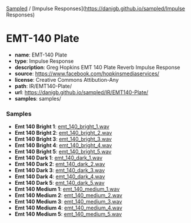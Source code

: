 [Sampled](https://danigb.github.io/sampled)
/
[Impulse Responses](https://danigb.github.io/sampled/Impulse Responses)

# EMT-140 Plate

- __name__: EMT-140 Plate
- __type__: Impulse Response
- __description__: Greg Hopkins EMT 140 Plate Reverb Impulse Response
- __source__: https://www.facebook.com/hopkinsmediaservices/
- __license__: Creative Commons Attibution-Any
- __path__: IR/EMT140-Plate/
- __url__: https://danigb.github.io/sampled/IR/EMT140-Plate/
- __samples__: samples/

### Samples

- __Emt 140 Bright 1__: [emt_140_bright_1.wav](https://danigb.github.io/sampled/IR/EMT140-Plate/samples/emt_140_bright_1.wav)
- __Emt 140 Bright 2__: [emt_140_bright_2.wav](https://danigb.github.io/sampled/IR/EMT140-Plate/samples/emt_140_bright_2.wav)
- __Emt 140 Bright 3__: [emt_140_bright_3.wav](https://danigb.github.io/sampled/IR/EMT140-Plate/samples/emt_140_bright_3.wav)
- __Emt 140 Bright 4__: [emt_140_bright_4.wav](https://danigb.github.io/sampled/IR/EMT140-Plate/samples/emt_140_bright_4.wav)
- __Emt 140 Bright 5__: [emt_140_bright_5.wav](https://danigb.github.io/sampled/IR/EMT140-Plate/samples/emt_140_bright_5.wav)
- __Emt 140 Dark 1__: [emt_140_dark_1.wav](https://danigb.github.io/sampled/IR/EMT140-Plate/samples/emt_140_dark_1.wav)
- __Emt 140 Dark 2__: [emt_140_dark_2.wav](https://danigb.github.io/sampled/IR/EMT140-Plate/samples/emt_140_dark_2.wav)
- __Emt 140 Dark 3__: [emt_140_dark_3.wav](https://danigb.github.io/sampled/IR/EMT140-Plate/samples/emt_140_dark_3.wav)
- __Emt 140 Dark 4__: [emt_140_dark_4.wav](https://danigb.github.io/sampled/IR/EMT140-Plate/samples/emt_140_dark_4.wav)
- __Emt 140 Dark 5__: [emt_140_dark_5.wav](https://danigb.github.io/sampled/IR/EMT140-Plate/samples/emt_140_dark_5.wav)
- __Emt 140 Medium 1__: [emt_140_medium_1.wav](https://danigb.github.io/sampled/IR/EMT140-Plate/samples/emt_140_medium_1.wav)
- __Emt 140 Medium 2__: [emt_140_medium_2.wav](https://danigb.github.io/sampled/IR/EMT140-Plate/samples/emt_140_medium_2.wav)
- __Emt 140 Medium 3__: [emt_140_medium_3.wav](https://danigb.github.io/sampled/IR/EMT140-Plate/samples/emt_140_medium_3.wav)
- __Emt 140 Medium 4__: [emt_140_medium_4.wav](https://danigb.github.io/sampled/IR/EMT140-Plate/samples/emt_140_medium_4.wav)
- __Emt 140 Medium 5__: [emt_140_medium_5.wav](https://danigb.github.io/sampled/IR/EMT140-Plate/samples/emt_140_medium_5.wav)
